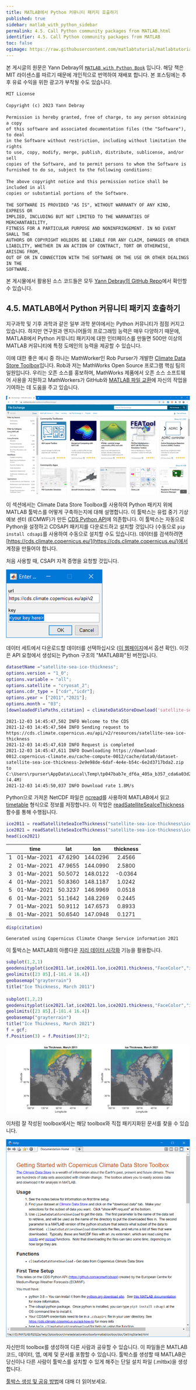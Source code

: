 ```yaml
---
title: MATLAB에서 Python 커뮤니티 패키지 호출하기
published: true
sidebar: matlab_with_python_sidebar
permalink: 4.5. Call Python community packages from MATLAB.html
identifier: 4.5. Call Python community packages from MATLAB
toc: false
ogimage: https://raw.githubusercontent.com/matlabtutorial/matlabtutorial.github.io/main/images/MATLAB_with_Python_Book/ogimage.jpg
---
```


본 게시글의 원문은 Yann Debray의 [`MATLAB with Python Book`](https://github.com/yanndebray/matlab-with-python-book) 입니다. 해당 책은 MIT 라이센스를 따르기 때문에 개인적으로 번역하여 재배포 합니다. 본 포스팅에는 추후 유료 수익을 위한 광고가 부착될 수도 있습니다.

    MIT License

    Copyright (c) 2023 Yann Debray

    Permission is hereby granted, free of charge, to any person obtaining a copy
    of this software and associated documentation files (the "Software"), to deal
    in the Software without restriction, including without limitation the rights
    to use, copy, modify, merge, publish, distribute, sublicense, and/or sell
    copies of the Software, and to permit persons to whom the Software is
    furnished to do so, subject to the following conditions:

    The above copyright notice and this permission notice shall be included in all
    copies or substantial portions of the Software.

    THE SOFTWARE IS PROVIDED "AS IS", WITHOUT WARRANTY OF ANY KIND, EXPRESS OR
    IMPLIED, INCLUDING BUT NOT LIMITED TO THE WARRANTIES OF MERCHANTABILITY,
    FITNESS FOR A PARTICULAR PURPOSE AND NONINFRINGEMENT. IN NO EVENT SHALL THE
    AUTHORS OR COPYRIGHT HOLDERS BE LIABLE FOR ANY CLAIM, DAMAGES OR OTHER
    LIABILITY, WHETHER IN AN ACTION OF CONTRACT, TORT OR OTHERWISE, ARISING FROM,
    OUT OF OR IN CONNECTION WITH THE SOFTWARE OR THE USE OR OTHER DEALINGS IN THE
    SOFTWARE.

본 게시물에서 활용된 소스 코드들은 모두 [Yann Debray의 GitHub Repo](https://github.com/yanndebray/matlab-with-python-book)에서 확인할 수 있습니다.

## 4.5. MATLAB에서 Python 커뮤니티 패키지 호출하기

지구과학 및 기후 과학과 같은 일부 과학 분야에서는 Python 커뮤니티가 점점 커지고 있습니다. 하지만 연구원과 엔지니어들의 프로그래밍 능력은 매우 다양하기 때문에, MATLAB에서 Python 커뮤니티 패키지에 대한 인터페이스를 만들면 500만 이상의 MATLAB 커뮤니티에 특정 도메인의 능력을 제공할 수 있습니다.

이에 대한 좋은 예시 중 하나는 MathWorker인 Rob Purser가 개발한 [Climate Data Store Toolbox](https://github.com/mathworks/climatedatastore)입니다. Rob과 저는 MathWorks Open Source 프로그램 핵심 팀의 일원입니다. 우리는 오픈 소스를 홍보하며, MathWorks 제품에서 오픈 소스 소프트웨어 사용을 지원하고 MathWorkers가 GitHub와 [MATLAB 파일 교환](https://www.mathworks.com/matlabcentral/fileexchange/)에 자신의 작업을 기여하는 데 도움을 주고 있습니다.

![](https://raw.githubusercontent.com/matlabtutorial/matlabtutorial.github.io/main/images/MATLAB_with_Python_Book/image75.png)

이 섹션에서는 Climate Data Store Toolbox를 사용하여 Python 패키지 위에 MATLAB 툴박스를 어떻게 구축하는지에 대해 설명합니다. 이 툴박스는 유럽 중기 기상 예보 센터 (ECMWF)가 만든 [CDS Python API](https://github.com/ecmwf/cdsapi)에 의존합니다. 이 툴박스는 자동으로 Python을 설정하고 CDSAPI 패키지를 다운로드하고 설치할 것입니다 (수동으로 `pip install cdsapi`를 사용하여 수동으로 설치할 수도 있습니다). 데이터를 검색하려면 [https://cds.climate.copernicus.eu/](https://cds.climate.copernicus.eu/)에서 계정을 만들어야 합니다.

처음 사용할 때, CSAPI 자격 증명을 요청할 것입니다.

![](https://raw.githubusercontent.com/matlabtutorial/matlabtutorial.github.io/main/images/MATLAB_with_Python_Book/image76.png)

데이터 세트에서 다운로드할 데이터를 선택하십시오 ([이 웹페이지](https://cds.climate.copernicus.eu/cdsapp#!/dataset/satellite-sea-ice-thickness?tab=form)에서 옵션 확인). 이것은 API 요청에서 생성되는 Python 구조의 "MATLAB화"된 버전입니다.

```matlab
datasetName ="satellite-sea-ice-thickness";
options.version = "1_0";
options.variable = "all";
options.satellite = "cryosat_2";
options.cdr_type = ["cdr","icdr"]; 
options.year = ["2011","2021"]; 
options.month = "03";
[downloadedFilePaths,citation] = climateDataStoreDownload('satellite-sea-ice-thickness',options);
```

```text:Output
2021-12-03 14:45:47,502 INFO Welcome to the CDS
2021-12-03 14:45:47,504 INFO Sending request to https://cds.climate.copernicus.eu/api/v2/resources/satellite-sea-ice-thickness
2021-12-03 14:45:47,610 INFO Request is completed
2021-12-03 14:45:47,611 INFO Downloading https://download-0012.copernicus-climate.eu/cache-compute-0012/cache/data0/dataset-satellite-sea-ice-thickness-2e9e98de-6daf-4e4e-b54c-6e2d3717bda2.zip to C:\Users\rpurser\AppData\Local\Temp\tp047bab7e_df6a_405a_b357_cda6a03d28f6.zip (4.4M)
2021-12-03 14:45:50,037 INFO Download rate 1.8M/s
```

Python으로 가져온 NetCDF 파일은 [ncread](https://www.mathworks.com/help/matlab/ref/ncread.html)를 사용하여 MATLAB에서 읽고 [timetable](https://www.mathworks.com/help/matlab/timetables.html) 형식으로 정보를 저장합니다. 이 작업은 [readSatelliteSeaIceThickness](https://github.com/mathworks/climatedatastore/blob/main/doc/readSatelliteSeaIceThickness.m) 함수를 통해 수행됩니다.

```matlab
ice2011 = readSatelliteSeaIceThickness("satellite-sea-ice-thickness\ice_thickness_nh_ease2-250_cdr-v1p0_201103.nc");
ice2021 = readSatelliteSeaIceThickness("satellite-sea-ice-thickness\ice_thickness_nh_ease2-250_icdr-v1p0_202103.nc");
head(ice2021)
```

| |time|lat|lon|thickness|
|:--:|:--:|:--:|:--:|:--:|
|1|01-Mar-2021|47.6290|144.0296|2.4566|
|2|01-Mar-2021|47.9655|144.0990|2.5800|
|3|01-Mar-2021|50.5072|148.0122|-0.0364|
|4|01-Mar-2021|50.8360|148.1187|1.0242|
|5|01-Mar-2021|50.3237|146.9969|0.0518|
|6|01-Mar-2021|51.1642|148.2269|0.2445|
|7|01-Mar-2021|50.9112|147.6573|0.8933|
|8|01-Mar-2021|50.6540|147.0948|0.1271|

```matlab
disp(citation)
```

```text:Output
Generated using Copernicus Climate Change Service information 2021
```

이 툴박스는 MATLAB의 아름다운 [지리 데이터 시각화](https://www.mathworks.com/help/matlab/ref/geodensityplot.html) 기능을 활용합니다.


```matlab
subplot(1,2,1)
geodensityplot(ice2011.lat,ice2011.lon,ice2011.thickness,"FaceColor","interp")
geolimits([23 85],[-181.4 16.4])
geobasemap("grayterrain")
title("Ice Thickness, March 2011")

subplot(1,2,2)
geodensityplot(ice2021.lat,ice2021.lon,ice2021.thickness,"FaceColor","interp")
geolimits([23 85],[-181.4 16.4])
geobasemap("grayterrain")
title("Ice Thickness, March 2021")
f = gcf;
f.Position(3) = f.Position(3)*2;
```

![](https://raw.githubusercontent.com/matlabtutorial/matlabtutorial.github.io/main/images/MATLAB_with_Python_Book/image77.png)

이처럼 잘 작성된 toolbox에서는 해당 toolbox와 직접 패키지화된 문서를 찾을 수 있습니다.

![](https://raw.githubusercontent.com/matlabtutorial/matlabtutorial.github.io/main/images/MATLAB_with_Python_Book/image78.png)

자신만의 toolbox를 생성하여 다른 사람과 공유할 수 있습니다. 이 파일들은 MATLAB 코드, 데이터, 앱, 예제 및 문서를 포함할 수 있습니다. 툴박스를 생성할 때 MATLAB은 당신이나 다른 사람이 툴박스를 설치할 수 있게 해주는 단일 설치 파일 (.mltbx)을 생성합니다.

[툴박스 생성 및 공유 방법](https://www.mathworks.com/help/matlab/matlab_prog/create-and-share-custom-matlab-toolboxes.html)에 대해 더 읽어보세요.